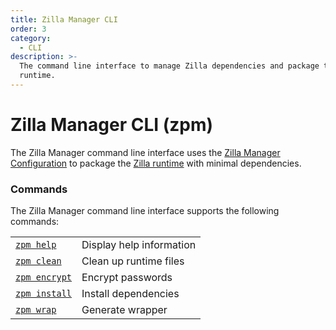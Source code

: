 ```yaml
---
title: Zilla Manager CLI
order: 3
category:
  - CLI
description: >-
  The command line interface to manage Zilla dependencies and package the Zilla
  runtime.
---
```


# Zilla Manager CLI (zpm)

The Zilla Manager command line interface uses the [Zilla Manager Configuration](../zpm.json.md) to package the [Zilla runtime](../zilla/) with minimal dependencies.

### Commands

The Zilla Manager command line interface supports the following commands:

|                             |                          |
| --------------------------- | ------------------------ |
| [`zpm help`](help.md)      | Display help information |
| [`zpm clean`](clean.md)     | Clean up runtime files   |
| [`zpm encrypt`](encrypt.md) | Encrypt passwords        |
| [`zpm install`](install.md) | Install dependencies     |
| [`zpm wrap`](wrap.md)       | Generate wrapper         |
